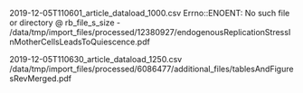 
2019-12-05T110601_article_dataload_1000.csv
Errno::ENOENT: No such file or directory @ rb_file_s_size - /data/tmp/import_files/processed/12380927/endogenousReplicationStressInMotherCellsLeadsToQuiescence.pdf

2019-12-05T110630_article_dataload_1250.csv
/data/tmp/import_files/processed/6086477/additional_files/tablesAndFiguresRevMerged.pdf